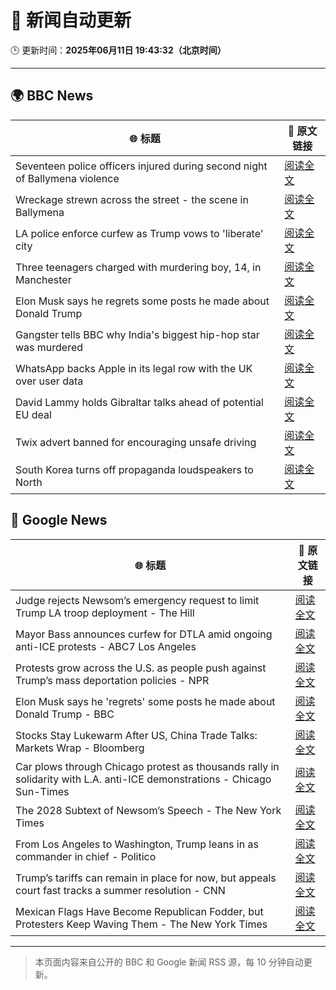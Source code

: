 # 🧠 新闻自动更新

🕒 更新时间：**2025年06月11日 19:43:32（北京时间）**

---

## 🌍 BBC News

| 🌐 标题 | 🔗 原文链接 |
|--------|-------------|
| Seventeen police officers injured during  second night of Ballymena violence | [阅读全文](https://www.bbc.com/news/articles/c0k3le25r8ro) |
| Wreckage strewn across the street - the scene in Ballymena | [阅读全文](https://www.bbc.com/news/videos/ckg7xg3g8r2o) |
| LA police enforce curfew as Trump vows to 'liberate' city | [阅读全文](https://www.bbc.com/news/articles/cn7z45pyrvvo) |
| Three teenagers charged with murdering boy, 14, in Manchester | [阅读全文](https://www.bbc.com/news/articles/c1kvxvj4d2wo) |
| Elon Musk says he regrets some posts he made about Donald Trump | [阅读全文](https://www.bbc.com/news/articles/clyn4d33yyno) |
| Gangster tells BBC why India's biggest hip-hop star was murdered | [阅读全文](https://www.bbc.com/news/articles/c87j5v4xjxqo) |
| WhatsApp backs Apple in its legal row with the UK over user data | [阅读全文](https://www.bbc.com/news/articles/cgmjrn42wdwo) |
| David Lammy holds Gibraltar talks ahead of potential EU deal | [阅读全文](https://www.bbc.com/news/articles/c5yxdyl3w22o) |
| Twix advert banned for encouraging unsafe driving | [阅读全文](https://www.bbc.com/news/articles/c5y5ez8189lo) |
| South Korea turns off propaganda loudspeakers to North | [阅读全文](https://www.bbc.com/news/articles/c4g65nrek75o) |

## 📰 Google News

| 🌐 标题 | 🔗 原文链接 |
|--------|-------------|
| Judge rejects Newsom’s emergency request to limit Trump LA troop deployment - The Hill | [阅读全文](https://news.google.com/rss/articles/CBMilwFBVV95cUxOTVplQktCMFBNY1FQMWg3UHVOUEdROUtxSHhoVW5OTHJrd3M0U3dzU3NiMTFmX1RPOXY4d2l2OVl3WWFYSjM0bTVrTkV0aThoenI3RTRzWkY4V0RiVXcxUlp1dUw5MlBSN19nTDlzbUN1QU1vM0U1WWFXNmU2SzVzYm5kYXJlNmdNc2ZSRDcxQUJkOFFlOU4w0gGcAUFVX3lxTE4zR1Zic2JfSmItZEczSHBnN01ZVDNRdE1zX09mcVppLThab3BwSkJ5dUtERWVsYUZDMlN2X2s0c0d4XzJNcDNmV3IzSUF2Mzdiako0LWJ4VWNTTVlsaTcyblpyeFpJUFZ1YW1CaXROci1PZmRTb1VrSHZDRGczcnFDWExkZEJGQjRqUnV6T1Z1S1hvdjRxWnQ3cEpETw?oc=5) |
| Mayor Bass announces curfew for DTLA amid ongoing anti-ICE protests - ABC7 Los Angeles | [阅读全文](https://news.google.com/rss/articles/CBMixAFBVV95cUxORjhnSFJVWThLbzdHOHVSVndVZVdZSWZQbUVuTkQxVVpZNmVwaE9qUHJjd0tvdXhEVWV2ZEhJTFdnR2UtMElpNzN2OTZqc3NLd2RjSzQ2X2N5TGZseTBNUmF6dnZlaGNUMlpMeU5Ta3Q5MlY1M3RuUFZ0YW5vWXl1UXotdm9mX0o1WlVBbDE3QjFtOVlEaTl4elp4S3lOQkV2WUc3d2RNNE5WSkRBZFJXQmMxcGd5Z0hTOFhwY204OHNKNXM4?oc=5) |
| Protests grow across the U.S. as people push against Trump’s mass deportation policies - NPR | [阅读全文](https://news.google.com/rss/articles/CBMiyAFBVV95cUxPSzY0MWE0NWxsUDR1a3ZBVXVSY2VHZm5Ob1ctSURIOE9fRE1qUkFHTmdYZFMydmIxUDNVVzhDWTdtRWJoM0FwZ0d6cjVEb0FjcFZDczRwSTZkN19EcDVzNEZzR1VYaGVmTUJCUzZlLWdUeXJwSHZkLWI1dFVSdnhPV1FCSExXZTZkTnk1NmtUcTBhTWZpS3MtSUpyeFd6TGlFdElZLXJ3NHhIWF9EQUhIQUJIWUdYeGlwcWt1aGVqN1pNcWRxV2Fmag?oc=5) |
| Elon Musk says he 'regrets' some posts he made about Donald Trump - BBC | [阅读全文](https://news.google.com/rss/articles/CBMiWkFVX3lxTFBhRlNWeHI4MG94QXRHTW9GTFZheHhERzRKY1p4a2FzMVE2RmFaT1BFbFBkQnlCQkgtTlROUUtlLXFzUjMzdUtvWWdNWEpYX25sWjNJREtkLUt4UdIBX0FVX3lxTE9qOTFXSXNWSUtOZUhEX0hzeEpucjJOUk5xNVl5bmdVMXZEUXZ3dnVNay1DVno1TFp3VGtUdnRTUjZ0bHotZE5LaEUtdk84VDVodkRkRzNnM28xUGljQS1V?oc=5) |
| Stocks Stay Lukewarm After US, China Trade Talks: Markets Wrap - Bloomberg | [阅读全文](https://news.google.com/rss/articles/CBMilAFBVV95cUxOMEZfSFQ4UVh0UzgtNy1FVzV4VF84NUhicElPNWZoa1YzLXFXanVid0VJVkNEaVQxcVIzeG05Mjh5S1RQX0hGRnN5Q05xWjFpb195NTd2djByQWRJWE9nVVFFUWkwZENTWEpYTXhITTV5LVhXMHh6RGw4UGVCZlAxWE1rODNXd19SYWNTbU83dElhbWVw?oc=5) |
| Car plows through Chicago protest as thousands rally in solidarity with L.A. anti-ICE demonstrations - Chicago Sun-Times | [阅读全文](https://news.google.com/rss/articles/CBMingFBVV95cUxQdnpTUWt4ejhCNXdmbUFlaEROQ2NWMFJzLWt6bzNDYnZEdjJaWTFxNUNuOUpzRGJqMGpDZVhtQlJaNkh2eVBGMk02N3otaC1xWWt2NXJtWlR2S0ViMUc1UGhvWElMTXoxS0VCV2h2X2xfXzBkeFQtbVdqMTFyOFRYOXRMaE9VanpiRWFtVUpHcm9hcU9KbTdtOG1wTndBdw?oc=5) |
| The 2028 Subtext of Newsom’s Speech - The New York Times | [阅读全文](https://news.google.com/rss/articles/CBMibkFVX3lxTFBoZ1J6REpkbkNocm1RR2dxVExYSHBwcTBNalQ4R19KcVdtbXpPc1pOWFJiMFVleGhiX1BxQnVmR3J0NWNsZTJtMmU4bXdJdjd0UURESmNZM014X0JRTmp1RGZ5YVlRSHJYLUwwRFBR?oc=5) |
| From Los Angeles to Washington, Trump leans in as commander in chief - Politico | [阅读全文](https://news.google.com/rss/articles/CBMihwFBVV95cUxNU1IwaUM3RmJWVTVfUllCdXM4X3VEdVVpbi1MWU9CaEhBZy1ZcWJYZzVrQ013QkhDcnVjZHZkNTZJWm5ZNENIRE5Wa0RnZTU5VEh0U2FBR1hTOV92aFpCaE1IMGFiRDhQX0NxZ0l6dE5kQWZ2VHU4QWNxSl9EdkFhTmMyUHowZk0?oc=5) |
| Trump’s tariffs can remain in place for now, but appeals court fast tracks a summer resolution - CNN | [阅读全文](https://news.google.com/rss/articles/CBMifEFVX3lxTE5QUGtlb0RweVMwQWpYN0dCelJxaWowQS0xREhJaVR6b0xockZPU2hsOFMyRUJINlprbDBndEJONnBzSEJwZXFxblFCbWJMRGlsWTNfMGcycUhEUlZscTRDOWVpajlhNFM3MnlrM2VQTmtIcnY3SDc2YkpkcnLSAYIBQVVfeXFMTThBRTVROGJtVmJ3TVFDZmZqekpmTERwa3pubUhOWk9pMTd3dHBxbUpuRV82aktXbkpvSS1QcE1fVnhLb1NKclprV2N4LWdiZkVXeWw1UW5uZVdwam9EeHZxTE1xR0Fabl9lY3ZuNDRJSUNNdjJ4MzkybEZpS051YWVTUQ?oc=5) |
| Mexican Flags Have Become Republican Fodder, but Protesters Keep Waving Them - The New York Times | [阅读全文](https://news.google.com/rss/articles/CBMiugFBVV95cUxOVm1TVVRFVm02NjAwS0hHT1VoVTQxVGxnNVhMSHRLT3VkWW1tOXYzeF8yN21pVVEwWkZpRy1sSENxOG5WSWtFc3hUNm80QlNIVkNwLVpRNmoxX0VOTzRfR2o2eElqQkoxX05NWjcycmxNeXRYN09iUFJWZ2RMb2lTcklsbERtSGl6THNMM0NWbWdVTk9DSWlTUGM4WTN6NmQ2SnFLTEJkMF9Ka1M2ajRfTVNhQ0daRVhkQmc?oc=5) |

---
> 本页面内容来自公开的 BBC 和 Google 新闻 RSS 源，每 10 分钟自动更新。